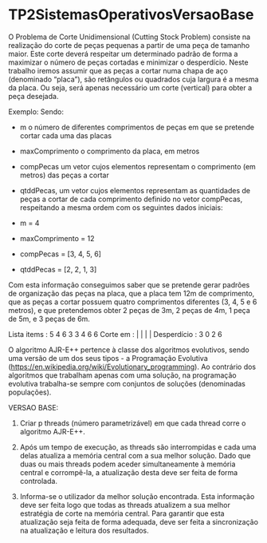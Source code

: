 # TP2SistemasOperativosVersaoBase

O Problema de Corte Unidimensional (Cutting Stock Problem) consiste na realização do corte de
peças pequenas a partir de uma peça de tamanho maior. Este corte deverá respeitar um determinado
padrão de forma a maximizar o número de peças cortadas e minimizar o desperdício.
Neste trabalho iremos assumir que as peças a cortar numa chapa de aço (denominado “placa”), são
retângulos ou quadrados cuja largura é a mesma da placa. Ou seja, será apenas necessário um corte
(vertical) para obter a peça desejada.

Exemplo:
Sendo:
 - m o número de diferentes comprimentos de peças em que se pretende cortar cada uma das placas
 - maxComprimento o comprimento da placa, em metros
 - compPecas um vetor cujos elementos representam o comprimento (em metros) das peças a cortar
 - qtddPecas, um vetor cujos elementos representam as quantidades de peças a cortar de cada comprimento definido no vetor compPecas, respeitando a mesma ordem com os seguintes dados iniciais:

 - m = 4
 - maxComprimento = 12
 - compPecas = [3, 4, 5, 6]
 - qtddPecas = [2, 2, 1, 3]

Com esta informação conseguimos saber que se pretende gerar padrões de organização das peças na
placa, que a placa tem 12m de comprimento, que as peças a cortar possuem quatro comprimentos
diferentes (3, 4, 5 e 6 metros), e que pretendemos obter 2 peças de 3m, 2 peças de 4m, 1 peça de
5m, e 3 peças de 6m.

Lista items : 5 4 6 3 3 4 6 6
Corte em : | | | |
Desperdício : 3 0 2 6

O algoritmo AJR-E++ pertence à classe dos algoritmos evolutivos, sendo uma versão de um dos
seus tipos - a Programação Evolutiva (https://en.wikipedia.org/wiki/Evolutionary_programming).
Ao contrário dos algoritmos que trabalham apenas com uma solução, na programação evolutiva
trabalha-se sempre com conjuntos de soluções (denominadas populações).

VERSAO BASE:

1. Criar p threads (número parametrizável) em que cada thread corre o algoritmo AJR-E++.

2. Após um tempo de execução, as threads são interrompidas e cada uma delas atualiza a
memória central com a sua melhor solução. Dado que duas ou mais threads podem aceder
simultaneamente à memória central e corrompê-la, a atualização desta deve ser feita de
forma controlada.

3. Informa-se o utilizador da melhor solução encontrada. Esta informação deve ser feita logo
que todas as threads atualizem a sua melhor estratégia de corte na memória central. Para
garantir que esta atualização seja feita de forma adequada, deve ser feita a sincronização na
atualização e leitura dos resultados.
